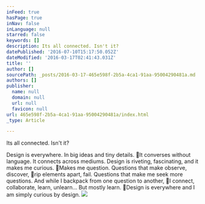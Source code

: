 ```yaml
---
inFeed: true
hasPage: true
inNav: false
inLanguage: null
starred: false
keywords: []
description: Its all connected. Isn't it?
datePublished: '2016-07-10T15:17:50.052Z'
dateModified: '2016-03-17T02:41:43.031Z'
title: ''
author: []
sourcePath: _posts/2016-03-17-465e598f-2b5a-4ca1-91aa-95004290481a.md
authors: []
publisher:
  name: null
  domain: null
  url: null
  favicon: null
url: 465e598f-2b5a-4ca1-91aa-95004290481a/index.html
_type: Article

---
```

Its all connected. Isn't it?

Design is everywhere. In big ideas and tiny details. It converses without language. It connects across mediums. Design is riveting, fascinating, and it makes me curious. Makes me question. Questions that make observe, discover, rip elements apart, fail. Questions that make me seek more questions. And while I backpack from one question to another, I connect, collaborate, learn, unlearn... But mostly learn. Design is everywhere and I am simply curious by design.
![](https://the-grid-user-content.s3-us-west-2.amazonaws.com/e01ffbec-62f8-4ef7-947b-d25aa1a623fc.jpg)